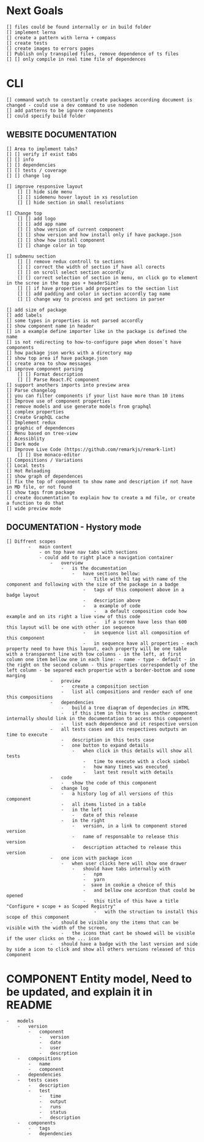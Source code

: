 # Next Goals

    [] files could be found internally or in build folder
    [] implement lerna
    [] create a pattern with lerna + compass
    [] create tests
    [] create images to errors pages
    [] Publish only transpiled files, remove dependence of ts files
    [] [] only compile in real time file of dependences

# CLI

    [] command watch to constantly create packages according document is changed - could use a dev command to use nodemon
    [] add patterns to be ignore components
    [] could specify build folder

## WEBSITE DOCUMENTATION

    [] Area to implement tabs?
    [] [] verify if exist tabs
    [] [] info
    [] [] dependencies
    [] [] tests / coverage
    [] [] change log

    [] improve responsive layout
        [] [] hide side menu
        [] [] sidemenu hover layout in xs resolution
        [] [] hide section in small resolutions

    [] Change top
        [] [] add logo
        [] [] add app name
        [] [] show version of current component
        [] [] show version and how install only if have package.json
        [] [] show how install component
        [] [] change color in top

    [] submenu section
        [] [] remove redux controll to sections
        [] [] correct the width of section if have all corects
        [] [] on scroll select section accordly
        [] [] correct selection of section in menu, on click go to element in the scree in the top pos + headerSize?
        [] [] if have properties add properties to the section list
        [] [] add padding and color in section accordly tag name
        [] [] change way to process and get sections in parser

    [] add size of package
    [] add labels
    [] some types in properties is not parsed accordly
    [] show component name in header
    [] in a example define importer like in the package is defined the name
    [] is not redirecting to how-to-configure page when dosen`t have components
    [] how package json works with a directory map
    [] show top area if have package.json
    [] create area to show messages
    [] improve component parsing
        [] [] Format description
        [] [] Parse React.FC component
    [] support anothers imports into preview area
    [] Parse changelog
    [] you can filter components if your list have more than 10 items
    [] Improve use of component properties
    [] remove models and use generate models from graphql
    [] complex properties
    [] Create GraphQL cache
    [] Implement redux
    [] graphic of dependences
    [] Menu based on tree-view
    [] Acessiblity
    [] Dark mode
    [] Improve Live Code (https://github.com/remarkjs/remark-lint)
        [] [] Use monaco-editor
    [] Compositions / Variations
    [] Local tests
    [] Hot Reloading
    [] show graph of dependences
    [] fix the top of component to show name and description if not have in MD file, or not found
    [] show tags from package
    [] create documentation to explain how to create a md file, or create a function to do that
    [] wide preview mode

## DOCUMENTATION - Hystory mode

    [] Diffrent scopes
            -   main content
                - on top have nav tabs with sections
                - could add to right place a navigation container
                    -   overview
                        -   is the documentation
                            -   have sections bellow:
                                -   Title with h1 tag with name of the component and following with the size of the package in a badge
                                -   tags of this component above in a badge layout
                                -   description above
                                -   a example of code
                                    -   a default composition code how example and on its right a live view of this code
                                    -   if a screen have less than 600 this layout will be one with other ion sequence
                                -   in sequence list all composition of this component
                                -   in sequence have all properties - each property need to have this layout, each property will be one table with a transparent line with tow columns - in the left, at first column one item bellow one in each line: - name - type - default - in the right on the second column - this properties correspondetly of the left column - be separed each propertie with a border-bottom and some marging
                    -   preview
                        -   create a composition section
                        -   list all compositions and render each of one this compositions
                    -   dependencies
                        -   build a tree diagram of dependecies in HTML
                        -   if this item in this tree is another component internally should link in the documentation to access this component
                        -   list each dependence and it respective version
                    -   all tests cases and its respectives outputs an time to execute
                        -   description in this tests case
                        -   one button to expand details
                            -   when click in this details will show all tests
                                -   time to execute with a clock simbol
                                -   how many times was executed
                                -   last test result with details
                    -   code
                        -   show the code of this component
                    -   change log
                        -   a history log of all versions of this component
                        -   all items listed in a table
                        -   in the left
                            -   date of this release
                        -   in the right
                            -   version, in a link to component stored version
                            -   name of responsable to release this version
                            -   description attached to release this version
                    -   one icon with package icon
                        -   when user clicks here will show one drawer
                            -   should have tabs internally with
                                -   npm
                                -   yarn
                                -  save in cookie a choice of this
                                -   and bellow one acordion that could be opened
                                -   this title of this have a title "Configure + scope + as Scoped Registry"
                                    -   with the struction to install this scope of this component
                    -   should be visible ony the items that can be visible with the width of the screen,
                        -   the icons that cant be showed will be visible if the user clicks on the ... icon
                    -   should have a badge with the last version and side by side a icon to click and show all others versions released of this component

# COMPONENT Entity model, Need to be updated, and explain it in README

    -   models
        -   version
            -   component
                -   version
                -   date
                -   user
                -   descrption
        -   compositions
            -   name
            -   component
        -   dependencies
        -   tests cases
            -   description
            -   test
                -   time
                -   output
                -   runs
                -   status
                -   description
        -   components
            -   tags
            -   dependencies
